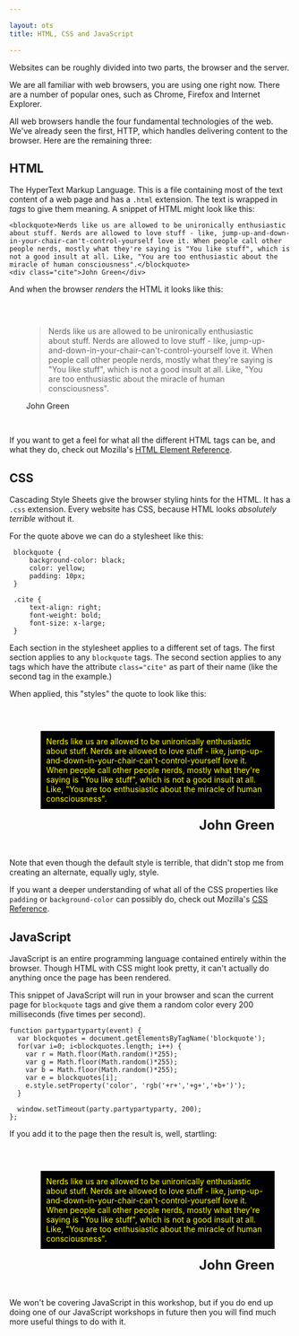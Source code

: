 ```yaml
---

layout: ots
title: HTML, CSS and JavaScript

---
```


Websites can be roughly divided into two parts, the browser and the server.

We are all familiar with web browsers, you are using one right now. There are a number of popular ones, such as Chrome, Firefox and Internet Explorer.

All web browsers handle the four fundamental technologies of the web. We've already seen the first, HTTP, which handles delivering content to the browser. Here are the remaining three:

## HTML

The HyperText Markup Language. This is a file containing most of the text content of a web page and has a `.html` extension. The text is wrapped in _tags_ to give them meaning. A snippet of HTML might look like this:

	<blockquote>Nerds like us are allowed to be unironically enthusiastic about stuff. Nerds are allowed to love stuff - like, jump-up-and-down-in-your-chair-can't-control-yourself love it. When people call other people nerds, mostly what they're saying is "You like stuff", which is not a good insult at all. Like, "You are too enthusiastic about the miracle of human consciousness".</blockquote>
	<div class="cite">John Green</div>

And when the browser _renders_ the HTML it looks like this:

<div style="padding: 30px;">
<blockquote>Nerds like us are allowed to be unironically enthusiastic about stuff. Nerds are allowed to love stuff - like, jump-up-and-down-in-your-chair-can't-control-yourself love it. When people call other people nerds, mostly what they're saying is "You like stuff", which is not a good insult at all. Like, "You are too enthusiastic about the miracle of human consciousness".</blockquote>
<div class="cite">John Green</div>
</div>

If you want to get a feel for what all the different HTML tags can be, and what they do, check out Mozilla's [HTML Element Reference](https://developer.mozilla.org/en-US/docs/HTML/Element). 

## CSS

Cascading Style Sheets give the browser styling hints for the HTML. It has a `.css` extension. Every website has CSS, because HTML looks _absolutely terrible_ without it.

For the quote above we can do a stylesheet like this:

     blockquote {
		 background-color: black;
		 color: yellow;
		 padding: 10px;
	 }
	 
	 .cite {
		 text-align: right;
		 font-weight: bold;
		 font-size: x-large;
	 }

Each section in the stylesheet applies to a different set of tags. The first section applies to any ``blockquote`` tags. The second section applies to any tags which have the attribute ``class="cite"`` as part of their name (like the second tag in the example.)

When applied, this "styles" the quote to look like this:

<div style="padding: 30px;">
<blockquote style="background-color: black; color: yellow; padding: 10px;">Nerds like us are allowed to be unironically enthusiastic about stuff. Nerds are allowed to love stuff - like, jump-up-and-down-in-your-chair-can't-control-yourself love it. When people call other people nerds, mostly what they're saying is "You like stuff", which is not a good insult at all. Like, "You are too enthusiastic about the miracle of human consciousness".</blockquote>
<div class="cite" style="text-align: right; font-weight: bold; font-size: x-large;">John Green</div>
</div>

Note that even though the default style is terrible, that didn't stop me from creating an alternate, equally ugly, style.

If you want a deeper understanding of what all of the CSS properties like ``padding`` or ``background-color`` can possibly do, check out Mozilla's [CSS Reference](https://developer.mozilla.org/en-US/docs/CSS/CSS_Reference). 

## JavaScript

JavaScript is an entire programming language contained entirely within the browser. Though HTML with CSS might look pretty, it can't actually do anything once the page has been rendered.


This snippet of JavaScript will run in your browser and scan the current page for `blockquote` tags and give them a random color every 200 milliseconds (five times per second).

    function partypartyparty(event) {
	  var blockquotes = document.getElementsByTagName('blockquote');
	  for(var i=0; i<blockquotes.length; i++) {
	    var r = Math.floor(Math.random()*255);
        var g = Math.floor(Math.random()*255);
        var b = Math.floor(Math.random()*255);
        var e = blockquotes[i];
		e.style.setProperty('color', 'rgb('+r+','+g+','+b+')');
	  }

	  window.setTimeout(party.partypartyparty, 200);
    };

If you add it to the page then the result is, well, startling:

<div style="padding: 30px;">
<blockquote class="fancyquote" style="background-color: black; color: yellow; padding: 10px;">Nerds like us are allowed to be unironically enthusiastic about stuff. Nerds are allowed to love stuff - like, jump-up-and-down-in-your-chair-can't-control-yourself love it. When people call other people nerds, mostly what they're saying is "You like stuff", which is not a good insult at all. Like, "You are too enthusiastic about the miracle of human consciousness".</blockquote>
<div class="cite" style="text-align: right; font-weight: bold; font-size: x-large;">John Green</div>
</div>

We won't be covering JavaScript in this workshop, but if you do end up doing one of our JavaScript workshops in future then you will find much more useful things to do with it.

<script type="text/javascript" src="js/partypartyparty.js"> </script>
